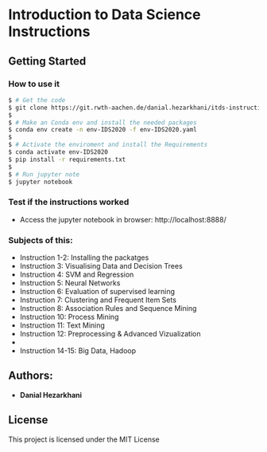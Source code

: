 # Introduction to Data Science Instructions

## Getting Started

### How to use it

```bash
$ # Get the code
$ git clone https://git.rwth-aachen.de/danial.hezarkhani/itds-instructions-ws20.git
$
$ # Make an Conda env and install the needed packages
$ conda env create -n env-IDS2020 -f env-IDS2020.yaml
$
$ # Activate the enviroment and install the Requirements
$ conda activate env-IDS2020
$ pip install -r requirements.txt
$ 
$ # Run jupyter note
$ jupyter notebook
```

### Test if the instructions worked

* Access the jupyter notebook in browser: http://localhost:8888/

### Subjects of this:

* Instruction 1-2: Installing the packatges
* Instruction 3: Visualising Data and Decision Trees
* Instruction 4: SVM and Regression
* Instruction 5: Neural Networks
* Instruction 6: Evaluation of supervised learning
* Instruction 7: Clustering and Frequent Item Sets
* Instruction 8: Association Rules and Sequence Mining
* Instruction 10: Process Mining
* Instruction 11: Text Mining
* Instruction 12: Preprocessing & Advanced Vizualization
* 
* Instruction 14-15: Big Data, Hadoop
## Authors:
* **Danial Hezarkhani**

## License

This project is licensed under the MIT License
